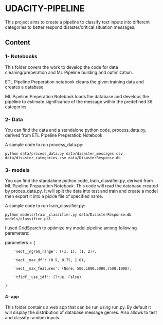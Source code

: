 # UDACITY-PIPELINE

This project aims to create a pipeline to classify text inputs into different categories to better respond disaster/critical situation messages.

## Content

### 1- Notebooks 
This folder covers the work to develop the code for data cleaning/preperation and ML Pipeline building and optimization. 

ETL Pipeline Preperation notebook cleans the given training data and creates a database

ML Pipeline Preperation Notebook loads the database and develops the pipeline to estimate significance of the message within the predefined 36 categories

### 2- Data

You can find the data and a standalone python code, process_data.py, derived from ETL Pipeline Preperatiob Notebook.

A sample code to run process_data.py:

`python data/process_data.py data/disaster_messages.csv data/disaster_categories.csv data/DisasterResponse.db`


### 3- models

You can find the standalone python code, train_classifier.py, derived from ML Pipeline Preparation Notebook. This code will read the database created by proces_data.py. It will split the data into test and train and create a model then export it into a pickle file of specified name.

A sample code to run train_classifier.py:

`python models/train_classifier.py data/DisasterResponse.db models/classifier.pkl`

I used GridSearch to optimize my model pipeline among following parameters:

parameters = {

        'vect__ngram_range': ((1, 1), (1, 2)),

        'vect__max_df': (0.5, 0.75, 1.0),

        'vect__max_features': (None, 500,1000,5000,7500,1000),

        'tfidf__use_idf': (True, False)
        
    }

#### 4- app

This folder contains a web app that can be run using run.py. By default it will display the distribution of database message genres. Also allows to test and classify random inputs.

